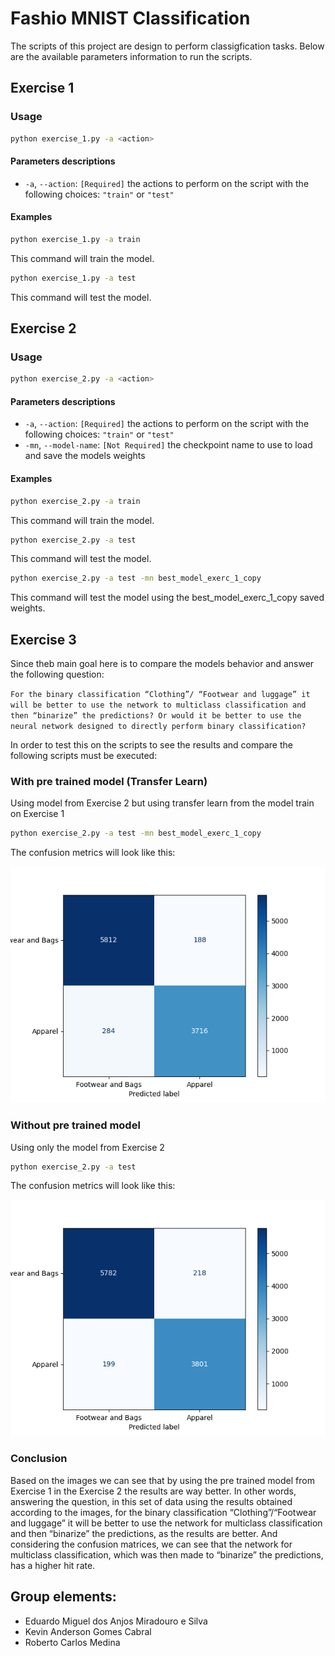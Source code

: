 # Fashio MNIST Classification

The scripts of this project are design to perform classigfication tasks. Below are the available parameters information to run the scripts.

## Exercise 1

### Usage

```bash
python exercise_1.py -a <action>
```

#### Parameters descriptions

- `-a`, `--action`: `[Required]` the actions to perform on the script with the following choices: `"train"` or `"test"`

#### Examples

```bash
python exercise_1.py -a train
```

This command will train the model.

```bash
python exercise_1.py -a test
```

This command will test the model.

## Exercise 2

### Usage

```bash
python exercise_2.py -a <action>
```

#### Parameters descriptions

- `-a`, `--action`: `[Required]` the actions to perform on the script with the following choices: `"train"` or `"test"`
- `-mn`, `--model-name`: `[Not Required]` the checkpoint name to use to load and save the models weights

#### Examples

```bash
python exercise_2.py -a train
```

This command will train the model.

```bash
python exercise_2.py -a test
```

This command will test the model.

```bash
python exercise_2.py -a test -mn best_model_exerc_1_copy
```

This command will test the model using the best_model_exerc_1_copy saved weights.

## Exercise 3

Since theb main goal here is to compare the models behavior and answer the following question:

`For the binary classification “Clothing”/ “Footwear and luggage” it will be better to use the network to
multiclass classification and then “binarize” the predictions? Or would it be better to use the neural network
designed to directly perform binary classification?`

In order to test this on the scripts to see the results and compare the following scripts must be executed:

### With pre trained model (Transfer Learn)

Using model from Exercise 2 but using transfer learn from the model train on Exercise 1

```bash
python exercise_2.py -a test -mn best_model_exerc_1_copy
```

The confusion metrics will look like this:

![With Transfer Learn](images/exercise-2-test-with-transfer-learn.png)

### Without pre trained model

Using only the model from Exercise 2

```bash
python exercise_2.py -a test
```

The confusion metrics will look like this:

![Without Transfer Learn](images/exercise-2-test-without-transfer-learn.png)

### Conclusion

Based on the images we can see that by using the pre trained model from Exercise 1 in the Exercise 2 the results are way better.
In other words, answering the question, in this set of data using the results obtained according to the images, for the binary classification “Clothing”/“Footwear and luggage” it will be better to use the network for multiclass classification and then “binarize” the predictions, as the results are better.
And considering the confusion matrices, we can see that the network for multiclass classification, which was then made to “binarize” the predictions, has a higher hit rate.

## Group elements:

- Eduardo Miguel dos Anjos Miradouro e Silva
- Kevin Anderson Gomes Cabral
- Roberto Carlos Medina
